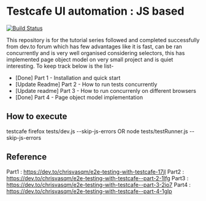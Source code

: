 # Testcafe UI automation : JS based

[![Build Status](https://travis-ci.org/joemccann/dillinger.svg?branch=master)](https://travis-ci.org/joemccann/dillinger)

This repository is for the tutorial series followed and completed successfully from dev.to forum which has few advantages like it is fast, can be ran concurrently and is very well organised considering selectors, this has implemented page object model on very small project and is quiet interesting.
To keep track below is the list-
  - [Done] Part 1 - Installation and quick start
  - [Update Readme] Part 2 - How to run tests concurrently
  - [Update readme] Part 3 - How to run concurrenly on different browsers
  - [Done] Part 4 - Page object model implementation

## How to execute
testcafe firefox tests/dev.js --skip-js-errors
OR
node tests/testRunner.js --skip-js-errors

## Reference 
Part1 : https://dev.to/chrisvasqm/e2e-testing-with-testcafe-17jl
Part2 : https://dev.to/chrisvasqm/e2e-testing-with-testcafe--part-2-1lfg
Part3 : https://dev.to/chrisvasqm/e2e-testing-with-testcafe--part-3-2io7
Part4 : https://dev.to/chrisvasqm/e2e-testing-with-testcafe--part-4-1glp
